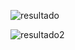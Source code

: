 ![resultado](/home/elementary/Pictures/resultado.png)

![resultado2](/home/elementary/Pictures/resultado2.png)

